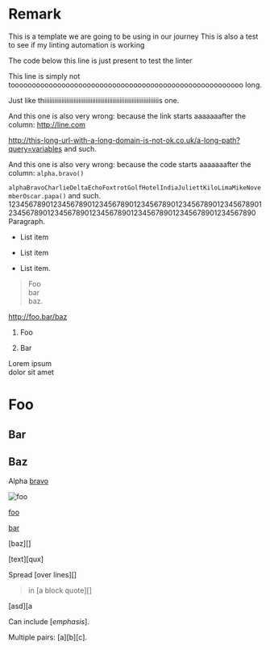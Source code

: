 # Remark 
This is a template we are going to be using in our journey
This is also a test to see if my linting automation is working



The code below this line is just present to test the linter

This line is simply not tooooooooooooooooooooooooooooooooooooooooooooooooooooooo
long.

Just like thiiiiiiiiiiiiiiiiiiiiiiiiiiiiiiiiiiiiiiiiiiiiiiiiiiiiiiiiiiiiiiiiiiis one.

And this one is also very wrong: because the link starts aaaaaaafter the column: <http://line.com>

<http://this-long-url-with-a-long-domain-is-not-ok.co.uk/a-long-path?query=variables> and such.

And this one is also very wrong: because the code starts aaaaaaafter the column: `alpha.bravo()`

`alphaBravoCharlieDeltaEchoFoxtrotGolfHotelIndiaJuliettKiloLimaMikeNovemberOscar.papa()` and such.
123456789012345678901234567890123456789012345678901234567890123456789012345678901234567890123456789012345678901234567890
Paragraph.

 * List item
 * List item

*   List item.

>   Foo   
       bar   
   baz.

http://foo.bar/baz

1.  Foo

2)  Bar

Lorem ipsum   
dolor sit amet 

[foo]: bar
[foo]: qux

#  Foo

## Bar  ##

  ##  Baz

Alpha [ bravo ](http://echo.fox/trot)

![foo]

[foo]: http://foo.bar/baz.png

[foo]

[foo]: http://foo.bar/baz
[bar]

[baz][]

[text][qux]

Spread [over
lines][]

> in [a
> block quote][]

[asd][a

Can include [*emphasis*].

Multiple pairs: [a][b][c].

[bar]: https://example.com
